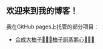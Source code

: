 ## 欢迎来到我的博客！

我在GitHub pages上托管的部分项目：
- [合成大柚子🤮🤮🤮柚子厨蒸鹅心🤮🤮🤮](https://zly2006.github.io/yuzusoft-fusion/)

  
